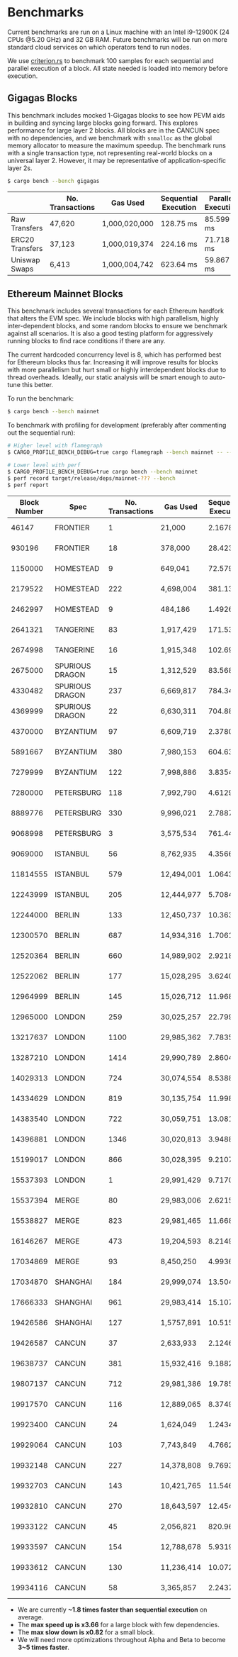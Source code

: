 # Benchmarks

Current benchmarks are run on a Linux machine with an Intel i9-12900K (24 CPUs @5.20 GHz) and 32 GB RAM. Future benchmarks will be run on more standard cloud services on which operators tend to run nodes.

We use [criterion.rs](https://github.com/bheisler/criterion.rs) to benchmark 100 samples for each sequential and parallel execution of a block. All state needed is loaded into memory before execution.

## Gigagas Blocks

This benchmark includes mocked 1-Gigagas blocks to see how PEVM aids in building and syncing large blocks going forward. This explores performance for large layer 2 blocks. All blocks are in the CANCUN spec with no dependencies, and we benchmark with `snmalloc` as the global memory allocator to measure the maximum speedup. The benchmark runs with a single transaction type, not representing real-world blocks on a universal layer 2. However, it may be representative of application-specific layer 2s.

```sh
$ cargo bench --bench gigagas
```

|                 | No. Transactions | Gas Used      | Sequential Execution | Parallel Execution | Speedup     |
| --------------- | ---------------- | ------------- | -------------------- | ------------------ | ----------- |
| Raw Transfers   | 47,620           | 1,000,020,000 | 128.75 ms            | 85.599 ms          | 🟢1.5       |
| ERC20 Transfers | 37,123           | 1,000,019,374 | 224.16 ms            | 71.718 ms          | 🟢3.13      |
| Uniswap Swaps   | 6,413            | 1,000,004,742 | 623.64 ms            | 59.867 ms          | 🟢**10.42** |

## Ethereum Mainnet Blocks

This benchmark includes several transactions for each Ethereum hardfork that alters the EVM spec. We include blocks with high parallelism, highly inter-dependent blocks, and some random blocks to ensure we benchmark against all scenarios. It is also a good testing platform for aggressively running blocks to find race conditions if there are any.

The current hardcoded concurrency level is 8, which has performed best for Ethereum blocks thus far. Increasing it will improve results for blocks with more parallelism but hurt small or highly interdependent blocks due to thread overheads. Ideally, our static analysis will be smart enough to auto-tune this better.

To run the benchmark:

```sh
$ cargo bench --bench mainnet
```

To benchmark with profiling for development (preferably after commenting out the sequential run):

```sh
# Higher level with flamegraph
$ CARGO_PROFILE_BENCH_DEBUG=true cargo flamegraph --bench mainnet -- --bench

# Lower level with perf
$ CARGO_PROFILE_BENCH_DEBUG=true cargo bench --bench mainnet
$ perf record target/release/deps/mainnet-??? --bench
$ perf report
```

| Block Number | Spec            | No. Transactions | Gas Used   | Sequential Execution | Parallel Execution | Speedup    |
| ------------ | --------------- | ---------------- | ---------- | -------------------- | ------------------ | ---------- |
| 46147        | FRONTIER        | 1                | 21,000     | 2.1678 µs            | 2.1861 µs          | ⚪1        |
| 930196       | FRONTIER        | 18               | 378,000    | 28.423 µs            | 28.446 µs          | ⚪1        |
| 1150000      | HOMESTEAD       | 9                | 649,041    | 72.579 µs            | 71.040 µs          | ⚪1        |
| 2179522      | HOMESTEAD       | 222              | 4,698,004  | 381.13 µs            | 413.16 µs          | 🔴0.92     |
| 2462997      | HOMESTEAD       | 9                | 484,186    | 1.4926 ms            | 1.4957 ms          | ⚪1        |
| 2641321      | TANGERINE       | 83               | 1,917,429  | 171.53 µs            | 182.73 µs          | 🔴0.94     |
| 2674998      | TANGERINE       | 16               | 1,915,348  | 102.69 µs            | 112.15 µs          | 🔴0.92     |
| 2675000      | SPURIOUS DRAGON | 15               | 1,312,529  | 83.568 µs            | 101.37 µs          | 🔴**0.82** |
| 4330482      | SPURIOUS DRAGON | 237              | 6,669,817  | 784.34 µs            | 418.51 µs          | 🟢1.87     |
| 4369999      | SPURIOUS DRAGON | 22               | 6,630,311  | 704.88 µs            | 338.82 µs          | 🟢2.08     |
| 4370000      | BYZANTIUM       | 97               | 6,609,719  | 2.3780 ms            | 2.1436 ms          | 🟢1.11     |
| 5891667      | BYZANTIUM       | 380              | 7,980,153  | 604.63 µs            | 644.76 µs          | 🔴0.94     |
| 7279999      | BYZANTIUM       | 122              | 7,998,886  | 3.8354 ms            | 1.2198 ms          | 🟢3.14     |
| 7280000      | PETERSBURG      | 118              | 7,992,790  | 4.6129 ms            | 2.4186 ms          | 🟢1.91     |
| 8889776      | PETERSBURG      | 330              | 9,996,021  | 2.7887 ms            | 952.19 µs          | 🟢2.93     |
| 9068998      | PETERSBURG      | 3                | 3,575,534  | 761.44 µs            | 765.58 µs          | ⚪1        |
| 9069000      | ISTANBUL        | 56               | 8,762,935  | 4.3566 ms            | 2.8030 ms          | 🟢1.55     |
| 11814555     | ISTANBUL        | 579              | 12,494,001 | 1.0643 ms            | 1.1542 ms          | 🔴0.92     |
| 12243999     | ISTANBUL        | 205              | 12,444,977 | 5.7084 ms            | 2.8479 ms          | 🟢2        |
| 12244000     | BERLIN          | 133              | 12,450,737 | 10.363 ms            | 7.9983 ms          | 🟢1.3      |
| 12300570     | BERLIN          | 687              | 14,934,316 | 1.7061 ms            | 1.7901 ms          | 🔴0.95     |
| 12520364     | BERLIN          | 660              | 14,989,902 | 2.9218 ms            | 2.9879 ms          | 🔴0.98     |
| 12522062     | BERLIN          | 177              | 15,028,295 | 3.6240 ms            | 1.7884 ms          | 🟢2.03     |
| 12964999     | BERLIN          | 145              | 15,026,712 | 11.968 ms            | 9.7646 ms          | 🟢1.23     |
| 12965000     | LONDON          | 259              | 30,025,257 | 22.799 ms            | 7.6591 ms          | 🟢2.98     |
| 13217637     | LONDON          | 1100             | 29,985,362 | 7.7835 ms            | 4.6295 ms          | 🟢1.68     |
| 13287210     | LONDON          | 1414             | 29,990,789 | 2.8604 ms            | 3.0877 ms          | 🔴0.93     |
| 14029313     | LONDON          | 724              | 30,074,554 | 8.5388 ms            | 2.3301 ms          | 🟢**3.66** |
| 14334629     | LONDON          | 819              | 30,135,754 | 11.998 ms            | 6.2277 ms          | 🟢1.93     |
| 14383540     | LONDON          | 722              | 30,059,751 | 13.081 ms            | 5.4617 ms          | 🟢2.4      |
| 14396881     | LONDON          | 1346             | 30,020,813 | 3.9488 ms            | 4.1612 ms          | 🔴0.95     |
| 15199017     | LONDON          | 866              | 30,028,395 | 9.2107 ms            | 3.3184 ms          | 🟢2.78     |
| 15537393     | LONDON          | 1                | 29,991,429 | 9.7170 µs            | 9.7763 µs          | ⚪1        |
| 15537394     | MERGE           | 80               | 29,983,006 | 2.6215 ms            | 1.7571 ms          | 🟢1.49     |
| 15538827     | MERGE           | 823              | 29,981,465 | 11.668 ms            | 5.7470 ms          | 🟢2.03     |
| 16146267     | MERGE           | 473              | 19,204,593 | 8.2149 ms            | 2.7287 ms          | 🟢3.01     |
| 17034869     | MERGE           | 93               | 8,450,250  | 4.9936 ms            | 2.4445 ms          | 🟢2.04     |
| 17034870     | SHANGHAI        | 184              | 29,999,074 | 13.504 ms            | 8.6991 ms          | 🟢1.55     |
| 17666333     | SHANGHAI        | 961              | 29,983,414 | 15.107 ms            | 8.0470 ms          | 🟢1.88     |
| 19426586     | SHANGHAI        | 127              | 1,5757,891 | 10.515 ms            | 8.6287 ms          | 🟢1.22     |
| 19426587     | CANCUN          | 37               | 2,633,933  | 2.1246 ms            | 1.3126 ms          | 🟢1.62     |
| 19638737     | CANCUN          | 381              | 15,932,416 | 9.1882 ms            | 6.3763 ms          | 🟢1.44     |
| 19807137     | CANCUN          | 712              | 29,981,386 | 19.785 ms            | 7.8779 ms          | 🟢2.51     |
| 19917570     | CANCUN          | 116              | 12,889,065 | 8.3749 ms            | 4.2406 ms          | 🟢1.97     |
| 19923400     | CANCUN          | 24               | 1,624,049  | 1.2434 ms            | 1.0533 ms          | 🟢1.18     |
| 19929064     | CANCUN          | 103              | 7,743,849  | 4.7662 ms            | 2.7093 ms          | 🟢1.76     |
| 19932148     | CANCUN          | 227              | 14,378,808 | 9.7693 ms            | 5.8017 ms          | 🟢1.68     |
| 19932703     | CANCUN          | 143              | 10,421,765 | 11.546 ms            | 6.6474 ms          | 🟢1.74     |
| 19932810     | CANCUN          | 270              | 18,643,597 | 12.454 ms            | 7.5972 ms          | 🟢1.64     |
| 19933122     | CANCUN          | 45               | 2,056,821  | 820.96 µs            | 579.98 µs          | 🟢1.42     |
| 19933597     | CANCUN          | 154              | 12,788,678 | 5.9319 ms            | 3.7168 ms          | 🟢1.6      |
| 19933612     | CANCUN          | 130              | 11,236,414 | 10.072 ms            | 3.8285 ms          | 🟢2.63     |
| 19934116     | CANCUN          | 58               | 3,365,857  | 2.2437 ms            | 1.4456 ms          | 🟢1.55     |

- We are currently **~1.8 times faster than sequential execution** on average.
- The **max speed up is x3.66** for a large block with few dependencies.
- The **max slow down is x0.82** for a small block.
- We will need more optimizations throughout Alpha and Beta to become **3~5 times faster**.
